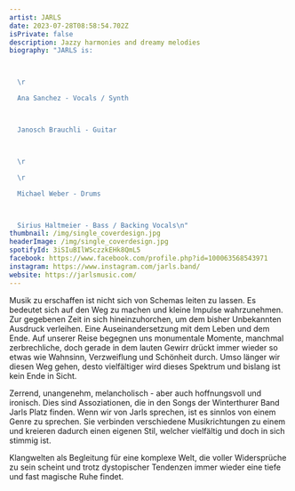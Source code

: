 ```yaml
---
artist: JARLS
date: 2023-07-28T08:58:54.702Z
isPrivate: false
description: Jazzy harmonies and dreamy melodies
biography: "JARLS is:



  \r

  Ana Sanchez - Vocals / Synth



  Janosch Brauchli - Guitar



  \r

  \r

  Michael Weber - Drums



  Sirius Haltmeier - Bass / Backing Vocals\n"
thumbnail: /img/single_coverdesign.jpg
headerImage: /img/single_coverdesign.jpg
spotifyId: 3iSIuBIlWSczzkEHk8QmL5
facebook: https://www.facebook.com/profile.php?id=100063568543971
instagram: https://www.instagram.com/jarls.band/
website: https://jarlsmusic.com/
---
```

Musik zu erschaffen ist nicht sich von Schemas leiten zu lassen. Es bedeutet sich auf den Weg zu machen und kleine Impulse wahrzunehmen. Zur gegebenen Zeit in sich hineinzuhorchen, um dem bisher Unbekannten Ausdruck verleihen. Eine Auseinandersetzung mit dem Leben und dem Ende. Auf unserer Reise begegnen uns monumentale Momente, manchmal zerbrechliche, doch gerade in dem lauten Gewirr drückt immer wieder so etwas wie Wahnsinn, Verzweiflung und Schönheit durch. Umso länger wir diesen Weg gehen, desto vielfältiger wird dieses Spektrum und bislang ist kein Ende in Sicht.



Zerrend, unangenehm, melancholisch - aber auch hoffnungsvoll und ironisch. Dies sind Assoziationen, die in den Songs der Winterthurer Band Jarls Platz finden. Wenn wir von Jarls sprechen, ist es sinnlos von einem Genre zu sprechen. Sie verbinden verschiedene Musikrichtungen zu einem und kreieren dadurch einen eigenen Stil, welcher vielfältig und doch in sich stimmig ist.



Klangwelten als Begleitung für eine komplexe Welt, die voller Widersprüche zu sein scheint und trotz dystopischer Tendenzen immer wieder eine tiefe und fast magische Ruhe findet.